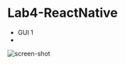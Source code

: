 # Lab4-ReactNative

<ul>
  <li>GUI 1<li>
</ul>

![screen-shot](https://user-images.githubusercontent.com/85933382/193027422-2e850c3c-b470-4881-b0f6-41ba67079f73.jpg)

